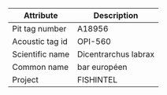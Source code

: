 | Attribute  | Description |
| ------------- | ------------- |
| Pit tag number | A18956 |
| Acoustic tag id | OPI-560 |
| Scientific name | Dicentrarchus labrax |
| Common name | bar européen |
| Project | FISHINTEL |